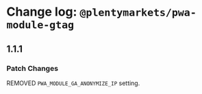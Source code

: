 # Change log: `@plentymarkets/pwa-module-gtag`

## 1.1.1

### Patch Changes

REMOVED `PWA_MODULE_GA_ANONYMIZE_IP` setting.
